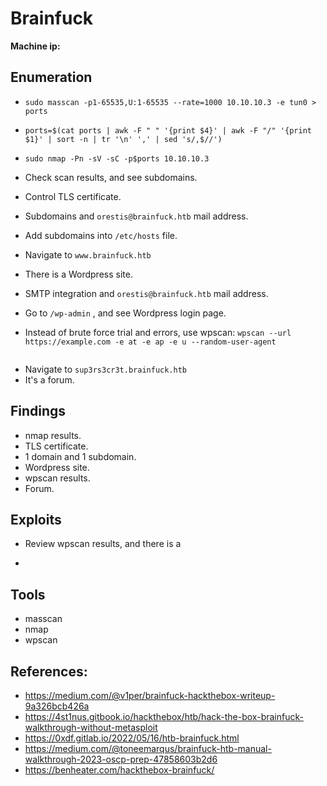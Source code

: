 # Brainfuck
**Machine ip:** 

## Enumeration
+ `sudo masscan -p1-65535,U:1-65535 --rate=1000 10.10.10.3 -e tun0 > ports`

+ `ports=$(cat ports | awk -F " " '{print $4}' | awk -F "/" '{print $1}' | sort -n | tr '\n' ',' | sed 's/,$//')`
+ `sudo nmap -Pn -sV -sC -p$ports 10.10.10.3`


+ Check scan results, and see subdomains.
+ Control TLS certificate.
+ Subdomains and `orestis@brainfuck.htb` mail address.


+ Add subdomains into `/etc/hosts` file.




+ Navigate to `www.brainfuck.htb`
+ There is a Wordpress site.
+ SMTP integration and `orestis@brainfuck.htb` mail address.
+ Go to `/wp-admin` , and see Wordpress login page.
+ Instead of brute force trial and errors, use wpscan: `wpscan --url https://example.com -e at -e ap -e u --random-user-agent`
```

```

+ Navigate to `sup3rs3cr3t.brainfuck.htb`
+ It's a forum.


## Findings
+ nmap results.
+ TLS certificate.
+ 1 domain and 1 subdomain.
+ Wordpress site.
+ wpscan results.
+ Forum.


## Exploits
+ Review wpscan results, and there is a


+ 


## Tools
+ masscan
+ nmap
+ wpscan


## References:
+ https://medium.com/@v1per/brainfuck-hackthebox-writeup-9a326bcb426a
+ https://4st1nus.gitbook.io/hackthebox/htb/hack-the-box-brainfuck-walkthrough-without-metasploit
+ https://0xdf.gitlab.io/2022/05/16/htb-brainfuck.html
+ https://medium.com/@toneemarqus/brainfuck-htb-manual-walkthrough-2023-oscp-prep-47858603b2d6
+ https://benheater.com/hackthebox-brainfuck/
